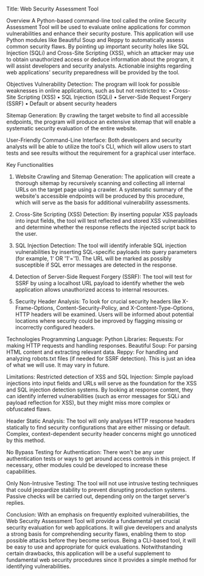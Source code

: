 Title: Web Security Assessment Tool

Overview
A Python-based command-line tool called the online Security Assessment Tool will be
used to evaluate online applications for common vulnerabilities and enhance their security
posture. This application will use Python modules like Beautiful Soup and Reppy to
automatically assess common security flaws. By pointing up important security holes like
SQL Injection (SQLi) and Cross-Site Scripting (XSS), which an attacker may use to obtain
unauthorized access or deduce information about the program, it will assist developers
and security analysts. Actionable insights regarding web applications' security
preparedness will be provided by the tool.

Objectives
Vulnerability Detection: The program will look for possible weaknesses in online
applications, such as but not restricted to:
• Cross-Site Scripting (XSS)
• SQL Injection (SQLi)
• Server-Side Request Forgery (SSRF)
• Default or absent security headers

Sitemap Generation: By crawling the target website to find all accessible endpoints, the
program will produce an extensive sitemap that will enable a systematic security
evaluation of the entire website.

User-Friendly Command-Line Interface: Both developers and security analysts will be
able to utilize the tool's CLI, which will allow users to start tests and see results without the
requirement for a graphical user interface.

Key Functionalities
1. Website Crawling and Sitemap Generation: The application will create a thorough
sitemap by recursively scanning and collecting all internal URLs on the target page using a
crawler. A systematic summary of the website's accessible endpoints will be produced by
this procedure, which will serve as the basis for additional vulnerability assessments.

2. Cross-Site Scripting (XSS) Detection: By inserting popular XSS payloads into input
fields, the tool will test reflected and stored XSS vulnerabilities and determine whether the
response reflects the injected script back to the user.

3. SQL Injection Detection: The tool will identify inferable SQL injection vulnerabilities by
inserting SQL-specific payloads into query parameters (for example, 1' OR '1'='1). The URL
will be marked as possibly susceptible if SQL error messages are detected in the response.

4. Detection of Server-Side Request Forgery (SSRF): The tool will test for SSRF by using a
localhost URL payload to identify whether the web application allows unauthorized access
to internal resources.

5. Security Header Analysis: To look for crucial security headers like X-Frame-Options,
Content-Security-Policy, and X-Content-Type-Options, HTTP headers will be examined.
Users will be informed about potential locations where security could be improved by
flagging missing or incorrectly configured headers.

Technologies
Programming Language: Python
Libraries:
Requests: For making HTTP requests and handling responses.
Beautiful Soup: For parsing HTML content and extracting relevant data.
Reppy: For handling and analyzing robots.txt files (if needed for SSRF detection).
This is just an idea of what we will use. It may vary in future.

Limitations:
Restricted detection of XSS and SQL Injection: Simple payload injections into input
fields and URLs will serve as the foundation for the XSS and SQL injection detection
systems. By looking at response content, they can identify inferred vulnerabilities (such as
error messages for SQLi and payload reflection for XSS), but they might miss more complex
or obfuscated flaws.

Header Static Analysis: The tool will only analyses HTTP response headers statically to
find security configurations that are either missing or default. Complex, context-dependent
security header concerns might go unnoticed by this method.

No Bypass Testing for Authentication: There won't be any user authentication tests or
ways to get around access controls in this project. If necessary, other modules could be
developed to increase these capabilities.

Only Non-Intrusive Testing: The tool will not use intrusive testing techniques that could
jeopardize stability to prevent disrupting production systems. Passive checks will be
carried out, depending only on the target server's replies.

Conclusion:
With an emphasis on frequently exploited vulnerabilities, the Web Security Assessment
Tool will provide a fundamental yet crucial security evaluation for web applications. It will
give developers and analysts a strong basis for comprehending security flaws, enabling
them to stop possible attacks before they become serious. Being a CLI-based tool, it will be
easy to use and appropriate for quick evaluations. Notwithstanding certain drawbacks, this
application will be a useful supplement to fundamental web security procedures since it
provides a simple method for identifying vulnerabilities.
